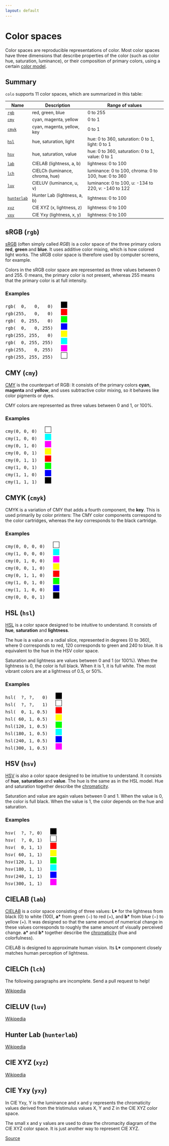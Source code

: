 ```yaml
---
layout: default
---
```


# Color spaces

Color spaces are reproducible representations of color. Most color spaces have three dimensions that describe properties of the color (such as color hue, saturation, luminance), or their composition of primary colors, using a certain [color model](https://en.wikipedia.org/wiki/Color_model).

## Summary

`colo` supports 11 color spaces, which are summarized in this table:

| Name                    | Description                     | Range of values     |
|-------------------------|---------------------------------|---------------------|
| [`rgb`](#srgb-rgb)      | red, green, blue                | 0 to 255            |
| [`cmy`](#cmy-cmy)       | cyan, magenta, yellow           | 0 to 1              |
| [`cmyk`](#cmyk-cmyk)    | cyan, magenta, yellow, key      | 0 to 1              |
| [`hsl`](#hsl-hsl)       | hue, saturation, light          | hue: 0 to 360, saturation: 0 to 1, light: 0 to 1     |
| [`hsv`](#hsv-hsv)       | hue, saturation, value          | hue: 0 to 360, saturation: 0 to 1, value: 0 to 1     |
| [`lab`](#cielab-lab)    | CIELAB (lightness, a, b)        | lightness: 0 to 100 |
| [`lch`](#cielch-lch)    | CIELCh (luminance, chroma, hue) | luminance: 0 to 100, chroma: 0 to 100, hue: 0 to 360 |
| [`luv`](#cieluv-luv)    | CIELUV (luminance, u, v)        | luminance: 0 to 100, u: -134 to 220, v: -140 to 122  |
| [`hunterlab`](#hunter-lab-hunterlab) | Hunter Lab (lightness, a, b) | lightness: 0 to 100 |
| [`xyz`](#cie-xyz-xyz)   | CIE XYZ (x, lightness, z)       | lightness: 0 to 100 |
| [`yxy`](#cie-yxy-yxy)   | CIE Yxy (lightness, x, y)       | lightness: 0 to 100 |

## sRGB (`rgb`)

[sRGB](https://en.wikipedia.org/wiki/SRGB) (often simply called _RGB_) is a color space of the three primary colors **red**, **green** and **blue**. It uses additive color mixing, which is how colored light works. The sRGB color space is therefore used by computer screens, for example.

Colors in the sRGB color space are represented as three values between 0 and 255. 0 means, the primary color is not present, whereas 255 means that the primary color is at full intensity.

### Examples

<pre class="color-examples">
rgb(  0,   0,   0)   <img src="/assets/colors/black.png" alt="">
rgb(255,   0,   0)   <img src="/assets/colors/red.png" alt="">
rgb(  0, 255,   0)   <img src="/assets/colors/green.png" alt="">
rgb(  0,   0, 255)   <img src="/assets/colors/blue.png" alt="">
rgb(255, 255,   0)   <img src="/assets/colors/yellow.png" alt="">
rgb(  0, 255, 255)   <img src="/assets/colors/cyan.png" alt="">
rgb(255,   0, 255)   <img src="/assets/colors/magenta.png" alt="">
rgb(255, 255, 255)   <img src="/assets/colors/white.png" alt="">
</pre>

## CMY (`cmy`)

[CMY](https://en.wikipedia.org/wiki/CMY_color_model) is the counterpart of RGB: It consists of the primary colors **cyan**, **magenta** and **yellow**, and uses subtractive color mixing, so it behaves like color pigments or dyes.

CMY colors are represented as three values between 0 and 1, or 100%.

### Examples

<pre class="color-examples">
cmy(0, 0, 0)   <img src="/assets/colors/white.png" alt="">
cmy(1, 0, 0)   <img src="/assets/colors/cyan.png" alt="">
cmy(0, 1, 0)   <img src="/assets/colors/magenta.png" alt="">
cmy(0, 0, 1)   <img src="/assets/colors/yellow.png" alt="">
cmy(0, 1, 1)   <img src="/assets/colors/red.png" alt="">
cmy(1, 0, 1)   <img src="/assets/colors/green.png" alt="">
cmy(1, 1, 0)   <img src="/assets/colors/blue.png" alt="">
cmy(1, 1, 1)   <img src="/assets/colors/black.png" alt="">
</pre>

## CMYK (`cmyk`)

CMYK is a variation of CMY that adds a fourth component, the **key**. This is used primarily by color printers: The CMY color components correspond to the color cartridges, whereas the _key_ corresponds to the black cartridge.

### Examples

<pre class="color-examples">
cmy(0, 0, 0, 0)   <img src="/assets/colors/white.png" alt="">
cmy(1, 0, 0, 0)   <img src="/assets/colors/cyan.png" alt="">
cmy(0, 1, 0, 0)   <img src="/assets/colors/magenta.png" alt="">
cmy(0, 0, 1, 0)   <img src="/assets/colors/yellow.png" alt="">
cmy(0, 1, 1, 0)   <img src="/assets/colors/red.png" alt="">
cmy(1, 0, 1, 0)   <img src="/assets/colors/green.png" alt="">
cmy(1, 1, 0, 0)   <img src="/assets/colors/blue.png" alt="">
cmy(0, 0, 0, 1)   <img src="/assets/colors/black.png" alt="">
</pre>

## HSL (`hsl`)

[HSL](https://en.wikipedia.org/wiki/HSL_and_HSV) is a color space designed to be intuitive to understand. It consists of **hue**, **saturation** and **lightness**.

The hue is a value on a radial slice, represented in degrees (0 to 360), where 0 corresponds to red, 120 corresponds to green and 240 to blue. It is equivalent to the hue in the HSV color space.

Saturation and lightness are values between 0 and 1 (or 100%). When the lightness is 0, the color is full black. When it is 1, it is full white. The most vibrant colors are at a lightness of 0.5, or 50%.

### Examples

<pre class="color-examples">
hsl(  ?, ?,   0)   <img src="/assets/colors/black.png" alt="">
hsl(  ?, ?,   1)   <img src="/assets/colors/white.png" alt="">
hsl(  0, 1, 0.5)   <img src="/assets/colors/red.png" alt="">
hsl( 60, 1, 0.5)   <img src="/assets/colors/yellow.png" alt="">
hsl(120, 1, 0.5)   <img src="/assets/colors/green.png" alt="">
hsl(180, 1, 0.5)   <img src="/assets/colors/cyan.png" alt="">
hsl(240, 1, 0.5)   <img src="/assets/colors/blue.png" alt="">
hsl(300, 1, 0.5)   <img src="/assets/colors/magenta.png" alt="">
</pre>

## HSV (`hsv`)

[HSV](https://en.wikipedia.org/wiki/HSL_and_HSV) is also a color space designed to be intuitive to understand. It consists of **hue**, **saturation** and **value**. The hue is the same as in the HSL model. Hue and saturation together describe the [chromaticity](https://en.wikipedia.org/wiki/Chromaticity).

Saturation and value are again values between 0 and 1. When the value is 0, the color is full black. When the value is 1, the color depends on the hue and saturation.

### Examples

<pre class="color-examples">
hsv(  ?, ?, 0)   <img src="/assets/colors/black.png" alt="">
hsv(  ?, 0, 1)   <img src="/assets/colors/white.png" alt="">
hsv(  0, 1, 1)   <img src="/assets/colors/red.png" alt="">
hsv( 60, 1, 1)   <img src="/assets/colors/yellow.png" alt="">
hsv(120, 1, 1)   <img src="/assets/colors/green.png" alt="">
hsv(180, 1, 1)   <img src="/assets/colors/cyan.png" alt="">
hsv(240, 1, 1)   <img src="/assets/colors/blue.png" alt="">
hsv(300, 1, 1)   <img src="/assets/colors/magenta.png" alt="">
</pre>


## CIELAB (`lab`)

[CIELAB](https://en.wikipedia.org/wiki/CIELAB_color_space) is a color space consisting of three values: __L\*__ for the lightness from black (0) to white (100), __a\*__ from green (−) to red (+), and __b\*__ from blue (−) to yellow (+). It was designed so that the same amount of numerical change in these values corresponds to roughly the same amount of visually perceived change. __a\*__ and __b\*__ together describe the [chromaticity](https://en.wikipedia.org/wiki/Chromaticity) (hue and colorfulness).

CIELAB is designed to approximate human vision. Its __L\*__ component closely matches human perception of lightness.

## CIELCh (`lch`)

The following paragraphs are incomplete. Send a pull request to help!

[Wikipedia](https://en.wikipedia.org/wiki/CIELAB_color_space#Cylindrical_representation:_CIELCh_or_CIEHLC)

## CIELUV (`luv`)

[Wikipedia](https://en.wikipedia.org/wiki/CIELUV)

## Hunter Lab (`hunterlab`)

[Wikipedia](https://en.wikipedia.org/wiki/CIELAB_color_space#Hunter_Lab)

## CIE XYZ (`xyz`)

[Wikipedia](https://en.wikipedia.org/wiki/CIE_1931_color_space)

## CIE Yxy (`yxy`)

In CIE Yxy, Y is the luminance and x and y represents the chromaticity values derived from the tristimulus values X, Y and Z in the CIE XYZ color space.

The small x and y values are used to draw the chromacity diagram of the CIE XYZ color space. It is just another way to represent CIE XYZ.

[Source](https://wolfcrow.com/what-is-the-difference-between-cie-lab-cie-rgb-cie-xyy-and-cie-xyz/)
